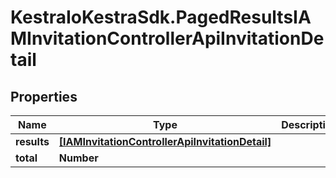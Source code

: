 # KestraIoKestraSdk.PagedResultsIAMInvitationControllerApiInvitationDetail

## Properties

Name | Type | Description | Notes
------------ | ------------- | ------------- | -------------
**results** | [**[IAMInvitationControllerApiInvitationDetail]**](IAMInvitationControllerApiInvitationDetail.md) |  | 
**total** | **Number** |  | 


